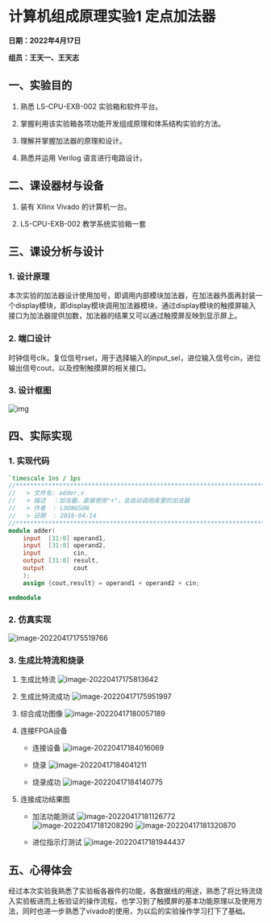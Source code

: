 # 计算机组成原理实验1 定点加法器

**日期：2022年4月17日**

**组员：王天一、王天志**

## 一、实验目的

1. 熟悉 LS-CPU-EXB-002 实验箱和软件平台。 

2. 掌握利用该实验箱各项功能开发组成原理和体系结构实验的方法。

3. 理解并掌握加法器的原理和设计。 

4. 熟悉并运用 Verilog 语言进行电路设计。 
## 二、课设器材与设备

1. 装有 Xilinx Vivado 的计算机一台。 

2. LS-CPU-EXB-002 教学系统实验箱一套

## 三、课设分析与设计

### 1. 设计原理

本次实验的加法器设计使用加号，即调用内部模块加法器，在加法器外面再封装一个display模块，即display模块调用加法器模块，通过display模块的触摸屏输入接口为加法器提供加数，加法器的结果又可以通过触摸屏反映到显示屏上。

### 2. 端口设计

时钟信号clk，复位信号rset，用于选择输入的input_sel，进位输入信号cin，进位输出信号cout，以及控制触摸屏的相关接口。

### 3. 设计框图

![img](lab1.assets/clip_image002.jpg)

## 四、实际实现

### 1. 实现代码

```verilog
`timescale 1ns / 1ps
//*************************************************************************
//   > 文件名: adder.v
//   > 描述  ：加法器，直接使用"+"，会自动调用库里的加法器
//   > 作者  : LOONGSON
//   > 日期  : 2016-04-14
//*************************************************************************
module adder(
    input  [31:0] operand1,
    input  [31:0] operand2,
    input         cin,
    output [31:0] result,
    output        cout
    );
    assign {cout,result} = operand1 + operand2 + cin;

endmodule
```

### 2. 仿真实现

![image-20220417175519766](lab1.assets/image-20220417175519766.png)

### 3. 生成比特流和烧录

1. 生成比特流
   ![image-20220417175813642](lab1.assets/image-20220417175813642.png)

2. 生成比特流成功
   ![image-20220417175951997](lab1.assets/image-20220417175951997.png)

3. 综合成功图像
   ![image-20220417180057189](lab1.assets/image-20220417180057189.png)

4. 连接FPGA设备

   - 连接设备
     ![image-20220417184016069](lab1.assets/image-20220417184016069.png)

   - 烧录
     ![image-20220417184041211](lab1.assets/image-20220417184041211.png)
   - 烧录成功
     ![image-20220417184140775](lab1.assets/image-20220417184140775.png)

5. 连接成功结果图

   - 加法功能测试
     ![image-20220417181126772](lab1.assets/image-20220417181126772.png)
     ![image-20220417181208290](lab1.assets/image-20220417181208290.png)
     ![image-20220417181320870](lab1.assets/image-20220417181320870.png)

   - 进位指示灯测试
     ![image-20220417181944437](lab1.assets/image-20220417181944437.png)

     

## 五、心得体会

经过本次实验我熟悉了实验板各器件的功能，各数据线的用途，熟悉了将比特流烧入实验板进而上板验证的操作流程，也学习到了触摸屏的基本功能原理以及使用方法，同时也进一步熟悉了vivado的使用，为以后的实验操作学习打下了基础。

